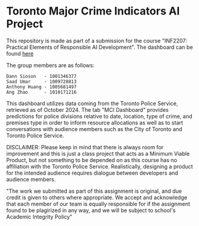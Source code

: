 # Toronto Major Crime Indicators AI Project

This repository is made as part of a submission for the course "INF2207: Practical Elements of Responsible AI Development". The dashboard can be found [here](https://public.tableau.com/app/profile/dann.sioson/viz/TorontoMajorCrimeIndicatorsAIProject/TorontoMCIAIProject)


The group members are as follows:

```
Dann Sioson   - 1001346377
Saad Umar     - 1009728813
Anthony Huang - 1005681497
Ang Zhao      - 1010171216
```

This dashboard utilizes data coming from the Toronto Police Service, retrieved as of October 2024. The tab "MCI Dashboard" provides predictions for police divisions relative to date, location, type of crime, and premises type in order to inform resource allocations as well as to start conversations with audience members such as the City of Toronto and Toronto Police Service.

DISCLAIMER: Please keep in mind that there is always room for improvement and this is just a class project that acts as a Minimum Viable Product, but not something to be depended on as this course has no affiliation with the Toronto Police Service. Realistically, designing a product for the intended audience requires dialogue between developers and audience members.

"The work we submitted as part of this assignment is original, and due credit is given to others where appropriate. We accept and acknowledge that each member of our team is equally responsible for if the assignment found to be plagirized in any way, and we will be subject to school's Academic Integrity Policy"
